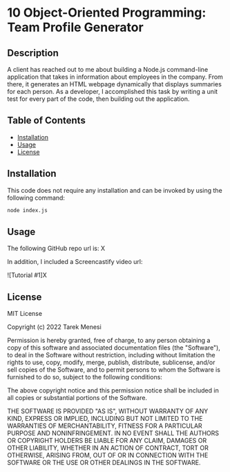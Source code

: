 # 10 Object-Oriented Programming: Team Profile Generator						
## Description
A client has reached out to me about building a Node.js command-line application that takes in information about employees in the company. From there, it generates an HTML webpage dynamically that displays summaries for each person. As a developer, I accomplished this task by writing a unit test for every part of the code, then building out the application. 

 

## Table of Contents 
- [Installation](#installation)
- [Usage](#usage)
- [License](#license)


## Installation
This code does not require any installation and can be invoked by using the following command:
```bash
node index.js
```

## Usage
The following GitHub repo url is:
X



In addition, I included a Screencastify video url: 


![Tutorial #1]X





## License
MIT License

Copyright (c) 2022 Tarek Menesi

Permission is hereby granted, free of charge, to any person obtaining a copy
of this software and associated documentation files (the "Software"), to deal
in the Software without restriction, including without limitation the rights
to use, copy, modify, merge, publish, distribute, sublicense, and/or sell
copies of the Software, and to permit persons to whom the Software is
furnished to do so, subject to the following conditions:

The above copyright notice and this permission notice shall be included in all
copies or substantial portions of the Software.

THE SOFTWARE IS PROVIDED "AS IS", WITHOUT WARRANTY OF ANY KIND, EXPRESS OR
IMPLIED, INCLUDING BUT NOT LIMITED TO THE WARRANTIES OF MERCHANTABILITY,
FITNESS FOR A PARTICULAR PURPOSE AND NONINFRINGEMENT. IN NO EVENT SHALL THE
AUTHORS OR COPYRIGHT HOLDERS BE LIABLE FOR ANY CLAIM, DAMAGES OR OTHER
LIABILITY, WHETHER IN AN ACTION OF CONTRACT, TORT OR OTHERWISE, ARISING FROM,
OUT OF OR IN CONNECTION WITH THE SOFTWARE OR THE USE OR OTHER DEALINGS IN THE
SOFTWARE.
